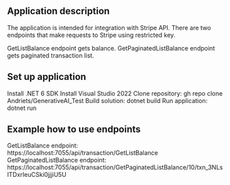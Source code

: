 ## Application description
The application is intended for integration with Stripe API.
There are two endpoints that make requests to Stripe using restricted key.

GetListBalance endpoint gets balance.
GetPaginatedListBalance endpoint gets paginated transaction list.

## Set up application
Install .NET 6 SDK
Install Visual Studio 2022
Clone repository: gh repo clone Andriets/GenerativeAI_Test
Build solution: dotnet build
Run application: dotnet run

## Example how to use endpoints
GetListBalance endpoint: https://localhost:7055/api/transaction/GetListBalance
GetPaginatedListBalance endpoint: https://localhost:7055/api/transaction/GetPaginatedListBalance/10/txn_3NLsITDxrIeuCSki0jjjiU5U
